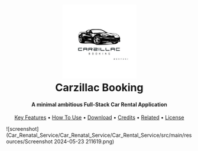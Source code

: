 
<h1 align="center">
  <br>
  <a href="http://www.amitmerchant.com/electron-markdownify"><img src="my-angular-project/src/assets/Black and White Car Rental Service Logo.jpg" alt="CarZillac" width="200"></a>
  <br>
  Carzillac Booking
  <br>
</h1>

<h4 align="center">A minimal ambitious Full-Stack Car Rental Application</h4>

<p align="center">
  <a href="#key-features">Key Features</a> •
  <a href="#how-to-use">How To Use</a> •
  <a href="#download">Download</a> •
  <a href="#credits">Credits</a> •
  <a href="#related">Related</a> •
  <a href="#license">License</a>
</p>

![screenshot](Car_Renatal_Service/Car_Renatal_Service/Car_Rental_Service/src/main/resources/Screenshot 2024-05-23 211619.png)
